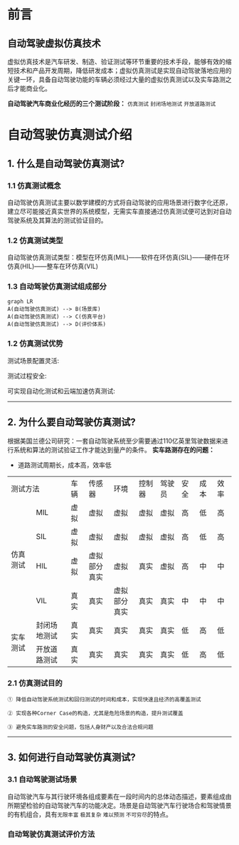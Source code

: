 # 前言

## 自动驾驶虚拟仿真技术

虚拟仿真技术是汽车研发、制造、验证测试等环节重要的技术手段，能够有效的缩短技术和产品开发周期，降低研发成本；虚拟仿真测试是实现自动驾驶落地应用的关键一环，具备自动驾驶功能的车辆必须经过大量的虚拟仿真测试以及实车路测之后才能商业化。

**自动驾驶汽车商业化经历的三个测试阶段：** `仿真测试` `封闭场地测试` `开放道路测试`

# 自动驾驶仿真测试介绍

## 1. 什么是自动驾驶仿真测试?

### 1.1 仿真测试概念

自动驾驶仿真测试主要以数学建模的方式将自动驾驶的应用场景进行数字化还原，建立尽可能接近真实世界的系统模型，无需实车直接通过仿真测试便可达到对自动驾驶系统及其算法的测试验证目的。

### 1.2 仿真测试类型

自动驾驶仿真测试类型：模型在环仿真(MIL)——软件在环仿真(SIL)——硬件在环仿真(HIL)——整车在环仿真(VIL)

### 1.3 自动驾驶仿真测试组成部分

```mermaid
graph LR
A(自动驾驶仿真测试) --> B(场景库)
A(自动驾驶仿真测试) --> C(仿真平台)
A(自动驾驶仿真测试) --> D(评价体系)
```

### 1.2 仿真测试优势

测试场景配置灵活:

测试过程安全:

可实现自动化测试和云端加速仿真测试:

****

## 2. 为什么要自动驾驶仿真测试?

根据美国兰德公司研究：一套自动驾驶系统至少需要通过110亿英里驾驶数据来进行系统和算法的测试验证工作才能达到量产的条件。
**实车路测存在的问题：**
  
- 道路测试周期长，成本高，效率低


<table>
  <tr>
    <td colspan="2">测试方法</td>
    <td>车辆</td>
    <td>传感器</td>
    <td>环境</td>
    <td>控制器</td>
    <td>驾驶员</td>
    <td>安全</td>
    <td>成本</td>
    <td>效率</td>
  </tr>
  <tr>
    <td rowspan="4">仿真测试</td>
    <td>MIL</td>
    <td>虚拟</td>
    <td>虚拟</td>
    <td>虚拟</td>
    <td>虚拟</td>
    <td>虚拟</td>
    <td>高</td>
    <td>低</td>
    <td>高</td>
  </tr>
  <tr>
    <td>SIL</td>
    <td>虚拟</td>
    <td>虚拟</td>
    <td>虚拟</td>
    <td>虚拟</td>
    <td>虚拟</td>
    <td>高</td>
    <td>低</td>
    <td>高</td>
  </tr>
  <tr>
    <td>HIL</td>
    <td>虚拟</td>
    <td>虚拟<br>部分真实</td>
    <td>虚拟</td>
    <td>真实</td>
    <td>虚拟</td>
    <td>高</td>
    <td>中</td>
    <td>中</td>
  </tr>
  <tr>
    <td>VIL</td>
    <td>真实</td>
    <td>真实</td>
    <td>虚拟<br>部分真实</td>
    <td>真实</td>
    <td>真实</td>
    <td>中</td>
    <td>中</td>
    <td>中</td>
  </tr>
  <tr>
    <td rowspan="2">实车测试</td>
    <td>封闭场地测试</td>
    <td>真实</td>
    <td>真实</td>
    <td>真实</td>
    <td>真实</td>
    <td>真实</td>
    <td>低</td>
    <td>高</td>
    <td>低</td>
  </tr>  
  <tr>
    <td>开放道路测试</td>
    <td>真实</td>
    <td>真实</td>
    <td>真实</td>
    <td>真实</td>
    <td>真实</td>
    <td>低</td>
    <td>高</td>
    <td>低</td>
  </tr>   
</table>


### 2.1 仿真测试目的

```
① 降低自动驾驶系统测试和回归测试的时间和成本，实现快速且经济的高覆盖测试
```
```
② 实现各种Corner Case的构造，尤其是危险场景的构造，提升测试覆盖
```
```
③ 避免实车路测的安全问题，包括人身财产以及合法合规问题
```

****

## 3. 如何进行自动驾驶仿真测试?

### 3.1 自动驾驶测试场景

自动驾驶汽车与其行驶环境各组成要素在一段时间内的总体动态描述，要素组成由所期望检验的自动驾驶汽车的功能决定。场景是自动驾驶汽车行驶场合和驾驶情景的有机组合，具有`无限丰富` `极其复杂` `难以预测` `不可穷尽`的特点。

### 自动驾驶仿真测试评价方法
